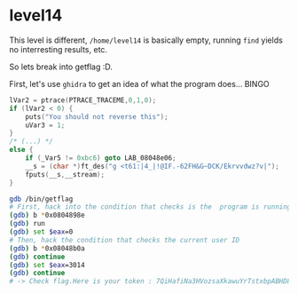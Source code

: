 # level14

This level is different, `/home/level14` is basically empty, running `find` yields no interresting results, etc.

So lets break into getflag :D.

First, let's use `ghidra` to get an idea of what the program does... BINGO

```C
lVar2 = ptrace(PTRACE_TRACEME,0,1,0);
if (lVar2 < 0) {
    puts("You should not reverse this");
    uVar3 = 1;
}
/* (...) */
else {
    if (_Var5 != 0xbc6) goto LAB_08048e06;
    __s = (char *)ft_des("g <t61:|4_|!@IF.-62FH&G~DCK/Ekrvvdwz?v|");
    fputs(__s,__stream);
}
```

```bash
gdb /bin/getflag
# First, hack into the condition that checks is the  program is running in GDB
(gdb) b *0x0804898e
(gdb) run
(gdb) set $eax=0
# Then, hack the condition that checks the current user ID
(gdb) b *0x08048b0a
(gdb) continue
(gdb) set $eax=3014
(gdb) continue
# -> Check flag.Here is your token : 7QiHafiNa3HVozsaXkawuYrTstxbpABHD8CPnHJ
```
